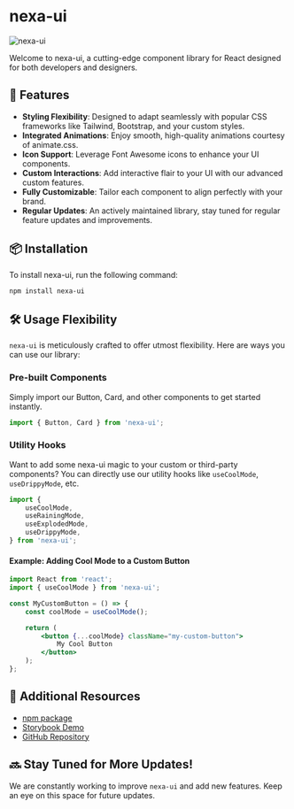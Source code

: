 # nexa-ui

![nexa-ui](https://github.com/BankkRoll/nexa-ui/assets/106103625/f45326f5-f355-4e7d-a1e9-6ca927d9232f)

Welcome to nexa-ui, a cutting-edge component library for React designed for both developers and designers.

## 🌟 Features

-   **Styling Flexibility**: Designed to adapt seamlessly with popular CSS frameworks like Tailwind, Bootstrap, and your custom styles.
-   **Integrated Animations**: Enjoy smooth, high-quality animations courtesy of animate.css.
-   **Icon Support**: Leverage Font Awesome icons to enhance your UI components.
-   **Custom Interactions**: Add interactive flair to your UI with our advanced custom features.
-   **Fully Customizable**: Tailor each component to align perfectly with your brand.
-   **Regular Updates**: An actively maintained library, stay tuned for regular feature updates and improvements.

## 📦 Installation

To install nexa-ui, run the following command:

```bash
npm install nexa-ui
```

## 🛠 Usage Flexibility

`nexa-ui` is meticulously crafted to offer utmost flexibility. Here are ways you can use our library:

### Pre-built Components

Simply import our Button, Card, and other components to get started instantly.

```jsx
import { Button, Card } from 'nexa-ui';
```

### Utility Hooks

Want to add some nexa-ui magic to your custom or third-party components? You can directly use our utility hooks like `useCoolMode`, `useDrippyMode`, etc.

```jsx
import {
    useCoolMode,
    useRainingMode,
    useExplodedMode,
    useDrippyMode,
} from 'nexa-ui';
```

#### Example: Adding Cool Mode to a Custom Button

```jsx
import React from 'react';
import { useCoolMode } from 'nexa-ui';

const MyCustomButton = () => {
    const coolMode = useCoolMode();

    return (
        <button {...coolMode} className="my-custom-button">
            My Cool Button
        </button>
    );
};
```

## 🔗 Additional Resources

-   [npm package](https://www.npmjs.com/package/nexa-ui)
-   [Storybook Demo](https://nexa-ui.vercel.app/)
-   [GitHub Repository](https://github.com/BankkRoll/nexa-ui)

## 🔜 Stay Tuned for More Updates!

We are constantly working to improve `nexa-ui` and add new features. Keep an eye on this space for future updates.
